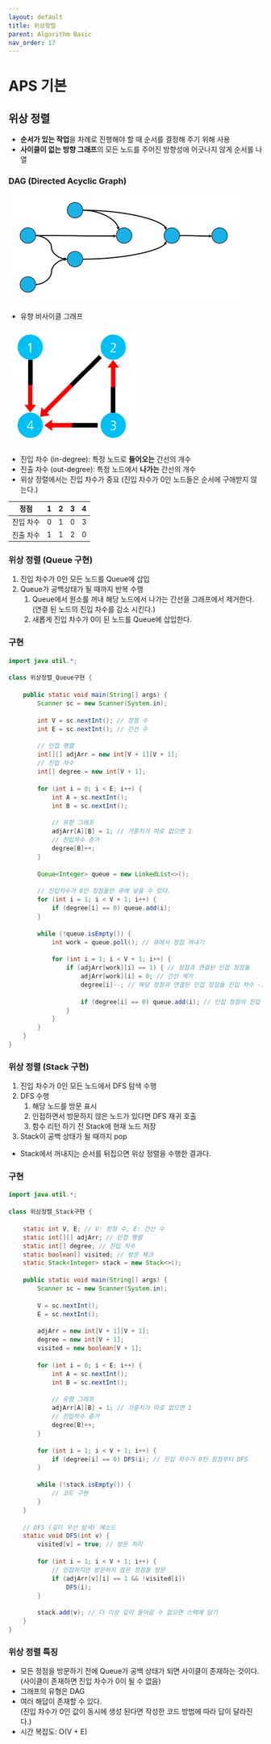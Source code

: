 ```yaml
---
layout: default
title: 위상정렬
parent: Algorithm Basic
nav_order: 17
---
```


# APS 기본

## 위상 정렬
- **순서가 있는 작업**을 차례로 진행해야 할 때 순서를 결정해 주기 위해 사용
- **사이클이 없는 방향 그래프**의 모든 노드를 주어진 방향성에 어긋나지 않게 순서를 나열

### DAG (Directed Acyclic Graph)

![Alt text](images/image-14.png)

- 유향 비사이클 그래프

![Alt text](images/image-15.png)

- 진입 차수 (in-degree): 특정 노드로 **들어오는** 간선의 개수
- 진출 차수 (out-degree): 특정 노드에서 **나가는** 간선의 개수
- 위상 정렬에서는 진입 차수가 중요 (진입 차수가 0인 노드들은 순서에 구애받지 않는다.)

| 정점 | 1 | 2 | 3 | 4 |
| -- | -- | -- | -- | -- |
| 진입 차수 | 0 | 1 | 0 | 3 |
| 진출 차수 | 1 | 1 | 2 | 0 |

### 위상 정렬 (Queue 구현)
1. 진입 차수가 0인 모든 노드를 Queue에 삽입
2. Queue가 공백상태가 될 때까지 반복 수행
	1. Queue에서 원소를 꺼내 해당 노드에서 나가는 간선을 그래프에서 제거한다. (연결 된 노드의 진입 차수를 감소 시킨다.)
	2. 새롭게 진입 차수가 0이 된 노드를 Queue에 삽입한다.

### 구현

```java
import java.util.*;

class 위상정렬_Queue구현 {

    public static void main(String[] args) {
        Scanner sc = new Scanner(System.in);

        int V = sc.nextInt(); // 정점 수
        int E = sc.nextInt(); // 간선 수

        // 인접 행렬
        int[][] adjArr = new int[V + 1][V + 1];
		// 진입 차수
        int[] degree = new int[V + 1];

        for (int i = 0; i < E; i++) {
            int A = sc.nextInt();
            int B = sc.nextInt();

            // 유향 그래프
            adjArr[A][B] = 1; // 가중치가 따로 없으면 1
            // 진입차수 증가
            degree[B]++;
        }

        Queue<Integer> queue = new LinkedList<>();

        // 진입차수가 0인 정점들만 큐에 넣을 수 있다.
        for (int i = 1; i < V + 1; i++) {
            if (degree[i] == 0) queue.add(i);
        }

        while (!queue.isEmpty()) {
            int work = queue.poll(); // 큐에서 정점 꺼내기

            for (int i = 1; i < V + 1; i++) {
                if (adjArr[work][i] == 1) { // 정점과 연결된 인접 정점들
                    adjArr[work][i] = 0; // 간선 제거
                    degree[i]--; // 해당 정점과 연결된 인접 정점들 진입 차수 -1

                    if (degree[i] == 0) queue.add(i); // 인접 정점의 진입 차수가 0이면 큐에 넣기
                }
            }
        }
    }
}
```

### 위상 정렬 (Stack 구현)
1. 진입 차수가 0인 모든 노드에서 DFS 탐색 수행
2. DFS 수행
	1. 해당 노드를 방문 표시
	2. 인접하면서 방문하지 않은 노드가 있다면 DFS 재귀 호출
	3. 함수 리턴 하기 전 Stack에 현재 노드 저장
3. Stack이 공백 상태가 될 때까지 pop

- Stack에서 꺼내지는 순서를 뒤집으면 위상 정렬을 수행한 결과다.

### 구현

```java
import java.util.*;

class 위상정렬_Stack구현 {

    static int V, E; // V: 정점 수, E: 간선 수
    static int[][] adjArr; // 인접 행렬
    static int[] degree; // 진입 차수
    static boolean[] visited; // 방문 체크
    static Stack<Integer> stack = new Stack<>();

    public static void main(String[] args) {
        Scanner sc = new Scanner(System.in);

        V = sc.nextInt();
        E = sc.nextInt();

        adjArr = new int[V + 1][V + 1];
        degree = new int[V + 1];
        visited = new boolean[V + 1];

        for (int i = 0; i < E; i++) {
            int A = sc.nextInt();
            int B = sc.nextInt();

            // 유향 그래프
            adjArr[A][B] = 1; // 가중치가 따로 없으면 1
            // 진입차수 증가
            degree[B]++;
        }

        for (int i = 1; i < V + 1; i++) {
            if (degree[i] == 0) DFS(i); // 진입 차수가 0인 정점부터 DFS
        }

        while (!stack.isEmpty()) {
            // 코드 구현
        }
    }

	// DFS (깊이 우선 탐색) 메소드
    static void DFS(int v) {
        visited[v] = true; // 방문 처리

        for (int i = 1; i < V + 1; i++) {
            // 인접하지만 방문하지 않은 정점들 방문
            if (adjArr[v][i] == 1 && !visited[i])
                DFS(i);
        }

        stack.add(v); // 더 이상 깊이 들어갈 수 없으면 스택에 담기
    }
}
```

### 위상 정렬 특징
- 모든 정점을 방문하기 전에 Queue가 공백 상태가 되면 사이클이 존재하는 것이다. <br> (사이클이 존재하면 진입 차수가 0이 될 수 없음)
- 그래프의 유형은 DAG
- 여러 해답이 존재할 수 있다. <br> (진입 차수가 0인 값이 동시에 생성 된다면 작성한 코드 방법에 따라 답이 달라진다.)
- 시간 복잡도: O(V + E)

